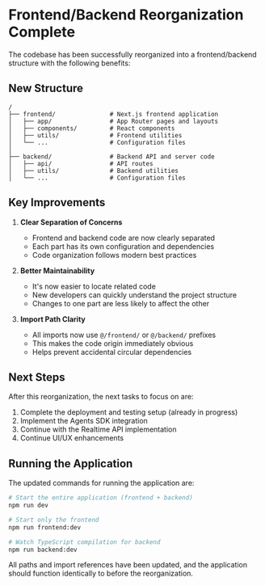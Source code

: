 # Frontend/Backend Reorganization Complete

The codebase has been successfully reorganized into a frontend/backend structure with the following benefits:

## New Structure

```
/
├── frontend/               # Next.js frontend application
│   ├── app/                # App Router pages and layouts
│   ├── components/         # React components
│   ├── utils/              # Frontend utilities
│   └── ...                 # Configuration files
│
├── backend/                # Backend API and server code
│   ├── api/                # API routes
│   ├── utils/              # Backend utilities
│   └── ...                 # Configuration files
```

## Key Improvements

1. **Clear Separation of Concerns**
   - Frontend and backend code are now clearly separated
   - Each part has its own configuration and dependencies
   - Code organization follows modern best practices

2. **Better Maintainability**
   - It's now easier to locate related code
   - New developers can quickly understand the project structure
   - Changes to one part are less likely to affect the other

3. **Import Path Clarity**
   - All imports now use `@/frontend/` or `@/backend/` prefixes
   - This makes the code origin immediately obvious
   - Helps prevent accidental circular dependencies

## Next Steps

After this reorganization, the next tasks to focus on are:

1. Complete the deployment and testing setup (already in progress)
2. Implement the Agents SDK integration
3. Continue with the Realtime API implementation
4. Continue UI/UX enhancements

## Running the Application

The updated commands for running the application are:

```bash
# Start the entire application (frontend + backend)
npm run dev

# Start only the frontend
npm run frontend:dev

# Watch TypeScript compilation for backend
npm run backend:dev
```

All paths and import references have been updated, and the application should function identically to before the reorganization.